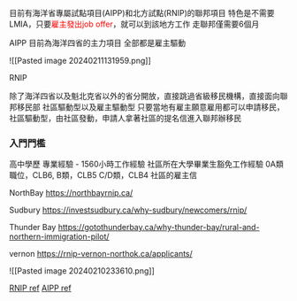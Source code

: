 目前有海洋省專屬試點項目(AIPP)和北方試點(RNIP)的聯邦項目
特色是不需要LMIA，只要<font color=#FF0000>雇主發出job offer</font>，就可以到該地方工作
走聯邦僅需要6個月

AIPP
目前為海洋四省的主力項目
全部都是雇主驅動

![[Pasted image 20240211131959.png]]


RNIP

除了海洋四省以及魁北克省以外的省分開放，直接跳過省級移民機構，直接面向聯邦移民部
社區驅動型以及雇主驅動型
只要當地有雇主願意雇用都可以申請移民，社區驅動型，由社區發動，申請人拿著社區的提名信進入聯邦辦移民


### 入門門檻
高中學歷
專業經驗 - 1560小時工作經驗
社區所在大學畢業生豁免工作經驗
0A類職位，CLB6, 
B類，CLB5
C/D類，CLB4
社區的雇主信


NorthBay
https://northbayrnip.ca/


Sudbury
https://investsudbury.ca/why-sudbury/newcomers/rnip/

Thunder Bay
https://gotothunderbay.ca/why-thunder-bay/rural-and-northern-immigration-pilot/

vernon
https://rnip-vernon-northok.ca/applicants/

![[Pasted image 20240210233610.png]]





[RNIP ref](https://www.youtube.com/watch?v=VFGx7TOVw2Q&list=PLGMrzTnCOjdSKBRfuk5NEW2e7DaliGqlH&index=5)
[AIPP ref](https://www.youtube.com/watch?v=hXovGEOTH5k&list=PLGMrzTnCOjdSKBRfuk5NEW2e7DaliGqlH&index=10)

